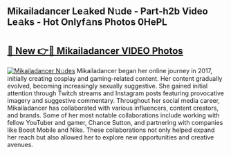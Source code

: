 ## Mikailadancer Le𝚊ked N𝚞de - Part-h2b Video Le𝚊ks - Hot Onlyf𝚊ns Photos 0HePL

# <h2><a href="http://ab3658.deff.icu/?id=Mikailadancer">🔗 New 👉🔴 Mikailadancer VIDEO Photos</a></h2>

[![Mikailadancer N𝚞des](https://i.imgur.com/rIISA9y.gif)](http://ab3658.deff.icu/?id=Mikailadancer)
Mikailadancer began her online journey in 2017, initially creating cosplay and gaming-related content. Her content gradually evolved, becoming increasingly sexually suggestive. She gained initial attention through Twitch streams and Instagram posts featuring provocative imagery and suggestive commentary. Throughout her social media career, Mikailadancer has collaborated with various influencers, content creators, and brands. Some of her most notable collaborations include working with fellow YouTuber and gamer, Chance Sutton, and partnering with companies like Boost Mobile and Nike. These collaborations not only helped expand her reach but also allowed her to explore new opportunities and creative avenues.
